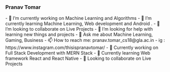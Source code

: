 ### Pranav Tomar

<!--
**Mystery01092000/Mystery01092000** is a ✨ _special_ ✨ repository because its `README.md` (this file) appears on your GitHub profile.
--!>

- 🔭 I’m currently working on Machine Learning and Algorithms
- 🌱 I’m currently learning Machine Learning, Web development and Android .
- 👯 I’m looking to collaborate on Live Projects
- 🤔 I’m looking for help with learning new things and projects 
- 💬 Ask me about Machine Learning, Gaming, Business
- 📫 How to reach me: pranav.tomar_cs18@gla.ac.in                     
- ig : https://www.instagram.com/thisispranavtomar/

- 🔭 Currently working on Full Stack Development with MERN Stack
- 🌱 Currently learning Web framework React and React Native
- 👯 Looking to collaborate on Live Projects 
